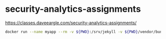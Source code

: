 # security-analytics-assignments

<https://classes.daveeargle.com/security-analytics-assignments/>


```bash
docker run --name myapp --rm -v ${PWD}:/srv/jekyll -v ${PWD}/vendor/bundle:/usr/local/bundle -it -p 4000:4000 jekyll/jekyll jekyll serve
```
